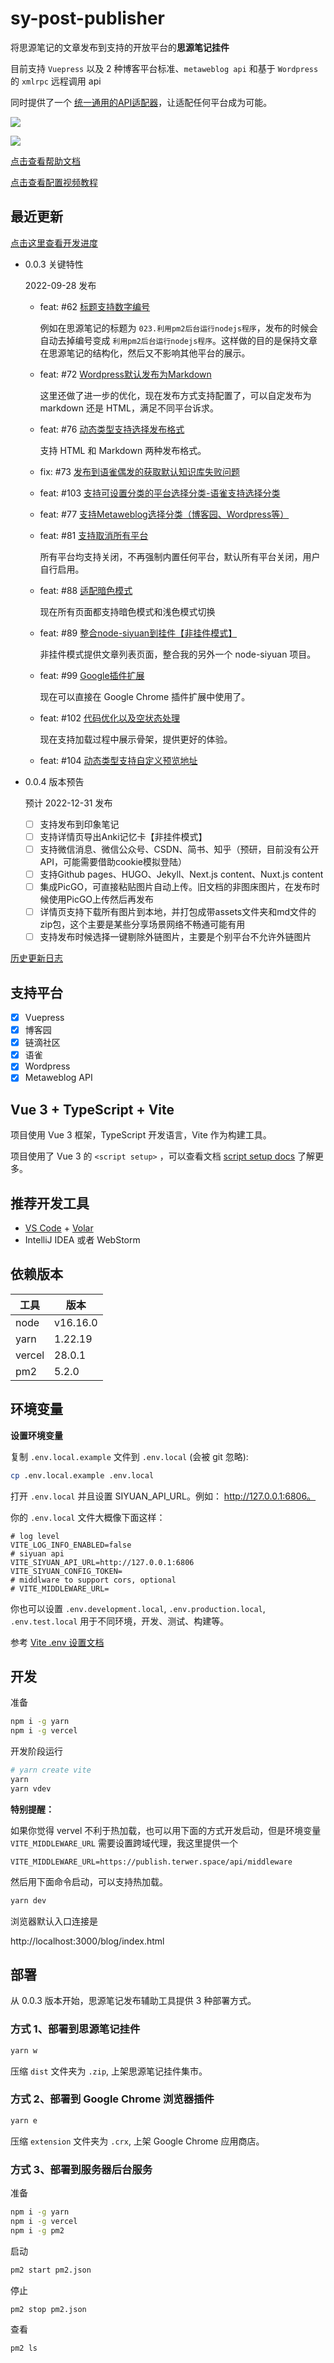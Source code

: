 # sy-post-publisher

将思源笔记的文章发布到支持的开放平台的**思源笔记挂件**

目前支持 `Vuepress` 以及 2 种博客平台标准、`metaweblog api` 和基于 `Wordpress` 的 `xmlrpc` 远程调用 api

同时提供了一个 [统一通用的API适配器](https://github.com/terwer/src-sy-post-publisher/blob/main/src/lib/api.ts)，让适配任何平台成为可能。

![](public/preview.png)

![](public/preview-light.png)

[点击查看帮助文档](https://mp.terwer.space/post/readme-1j4ltp.html)

[点击查看配置视频教程](https://mp.terwer.space/post/configure-entry-video-brpm9.html)

## 最近更新

[点击这里查看开发进度](https://github.com/users/terwer/projects/1/views/1)

* 0.0.3 关键特性

  2022-09-28 发布

  * feat: #62 [标题支持数字编号](https://github.com/terwer/src-sy-post-publisher/pull/62)

    例如在思源笔记的标题为 `023.利用pm2后台运行nodejs程序`，发布的时候会自动去掉编号变成 `利用pm2后台运行nodejs程序`。这样做的目的是保持文章在思源笔记的结构化，然后又不影响其他平台的展示。
  * feat: #72 [Wordpress默认发布为Markdown](https://github.com/terwer/src-sy-post-publisher/pull/72)

    这里还做了进一步的优化，现在发布方式支持配置了，可以自定发布为 markdown 还是 HTML，满足不同平台诉求。
  * feat: #76 [动态类型支持选择发布格式](https://github.com/terwer/src-sy-post-publisher/pull/76)

    支持 HTML 和 Markdown 两种发布格式。
  * fix: #73 [发布到语雀偶发的获取默认知识库失败问题](https://github.com/terwer/src-sy-post-publisher/pull/73)
  * feat: #103 [支持可设置分类的平台选择分类-语雀支持选择分类](https://github.com/terwer/src-sy-post-publisher/pull/103)
  * feat: #77 [支持Metaweblog选择分类（博客园、Wordpress等）](https://github.com/terwer/src-sy-post-publisher/pull/77)
  * feat: #81 [支持取消所有平台](https://github.com/terwer/src-sy-post-publisher/pull/81)

    所有平台均支持关闭，不再强制内置任何平台，默认所有平台关闭，用户自行启用。
  * feat: #88 [适配暗色模式](https://github.com/terwer/src-sy-post-publisher/pull/88)​

    现在所有页面都支持暗色模式和浅色模式切换
  * feat: #89 [整合node-siyuan到挂件【非挂件模式】](https://github.com/terwer/src-sy-post-publisher/pull/89)​

    非挂件模式提供文章列表页面，整合我的另外一个 node-siyuan 项目。
  * feat: #99 [Google插件扩展](https://github.com/terwer/src-sy-post-publisher/pull/99)​

    现在可以直接在 Google Chrome 插件扩展中使用了。
  * feat: #102 [代码优化以及空状态处理](https://github.com/terwer/src-sy-post-publisher/pull/102)​

    现在支持加载过程中展示骨架，提供更好的体验。
  * feat: #104 [动态类型支持自定义预览地址](https://github.com/terwer/src-sy-post-publisher/pull/104)​

* 0.0.4 版本预告

  预计 2022-12-31 发布

  * [ ] 支持发布到印象笔记
  * [ ] 支持详情页导出Anki记忆卡【非挂件模式】
  * [ ] 支持微信消息、微信公众号、CSDN、简书、知乎（预研，目前没有公开API，可能需要借助cookie模拟登陆）
  * [ ] 支持Github pages、HUGO、Jekyll、Next.js content、Nuxt.js content
  * [ ] 集成PicGO，可直接粘贴图片自动上传。旧文档的非图床图片，在发布时候使用PicGO上传然后再发布
  * [ ] 详情页支持下载所有图片到本地，并打包成带assets文件夹和md文件的zip包，这个主要是某些分享场景网络不畅通可能有用
  * [ ] 支持发布时候选择一键剔除外链图片，主要是个别平台不允许外链图片

[历史更新日志](Changelog.md)

## 支持平台

* [X] Vuepress
* [X] 博客园
* [X] 链滴社区
* [X] 语雀
* [X] Wordpress
* [X] Metaweblog API

## Vue 3 + TypeScript + Vite

项目使用 Vue 3 框架，TypeScript 开发语言，Vite 作为构建工具。

项目使用了 Vue 3 的 `<script setup>`
，可以查看文档 [script setup docs](https://v3.vuejs.org/api/sfc-script-setup.html#sfc-script-setup) 了解更多。

## 推荐开发工具

* [VS Code](https://code.visualstudio.com/) + [Volar](https://marketplace.visualstudio.com/items?itemName=Vue.volar)
* IntelliJ IDEA 或者 WebStorm

## 依赖版本

|工具|版本|
| ------| --------|
|node|v16.16.0|
|yarn|1.22.19|
|vercel|28.0.1|
|pm2|5.2.0|

## 环境变量

**设置环境变量**

复制 `.env.local.example` 文件到 `.env.local` (会被 git 忽略):

```bash
cp .env.local.example .env.local
```

打开 `.env.local` 并且设置 SIYUAN_API_URL。例如：
http://127.0.0.1:6806。

你的 `.env.local` 文件大概像下面这样：

```properties
# log level
VITE_LOG_INFO_ENABLED=false
# siyuan api
VITE_SIYUAN_API_URL=http://127.0.0.1:6806
VITE_SIYUAN_CONFIG_TOKEN=
# middlware to support cors, optional
# VITE_MIDDLEWARE_URL=
```

你也可以设置 `.env.development.local`, `.env.production.local`, `.env.test.local` 用于不同环境，开发、测试、构建等。

参考 [Vite .env 设置文档](https://cn.vitejs.dev/guide/env-and-mode.html#env-files)

## 开发

准备

```bash
npm i -g yarn
npm i -g vercel
```

开发阶段运行

```bash
# yarn create vite
yarn
yarn vdev
```

**特别提醒：**

如果你觉得 vervel 不利于热加载，也可以用下面的方式开发启动，但是环境变量 `VITE_MIDDLEWARE_URL` 需要设置跨域代理，我这里提供一个

```properties
VITE_MIDDLEWARE_URL=https://publish.terwer.space/api/middleware
```

然后用下面命令启动，可以支持热加载。

```bash
yarn dev
```

浏览器默认入口连接是

http://localhost:3000/blog/index.html

## 部署

从 0.0.3 版本开始，思源笔记发布辅助工具提供 3 种部署方式。

### 方式 1、部署到思源笔记挂件

```bash
yarn w
```

压缩 `dist` 文件夹为 `.zip`, 上架思源笔记挂件集市。

### 方式 2、部署到 Google Chrome 浏览器插件

```bash
yarn e
```

压缩 `extension` 文件夹为 `.crx`, 上架 Google Chrome 应用商店。

### 方式 3、部署到服务器后台服务

准备

```bash
npm i -g yarn
npm i -g vercel
npm i -g pm2
```

启动

```bash
pm2 start pm2.json
```

停止

```bash
pm2 stop pm2.json
```

查看

```bash
pm2 ls
```
